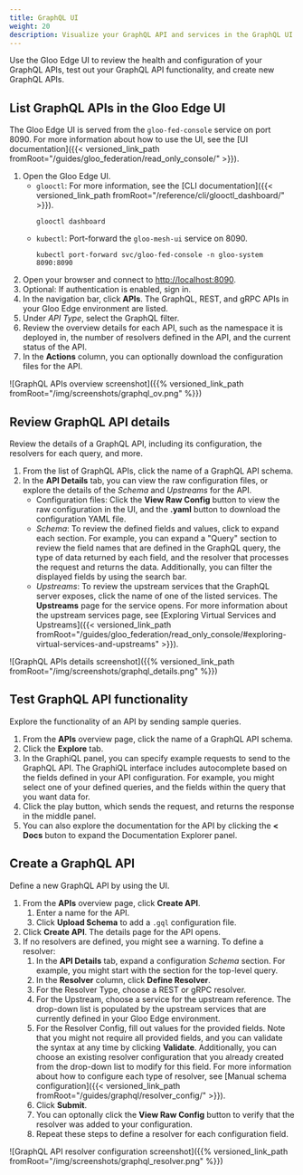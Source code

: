 ```yaml
---
title: GraphQL UI
weight: 20
description: Visualize your GraphQL API and services in the GraphQL UI.
---
```


Use the Gloo Edge UI to review the health and configuration of your GraphQL APIs, test out your GraphQL API functionality, and create new GraphQL APIs.

## List GraphQL APIs in the Gloo Edge UI

The Gloo Edge UI is served from the `gloo-fed-console` service on port 8090. For more information about how to use the UI, see the [UI documentation]({{< versioned_link_path fromRoot="/guides/gloo_federation/read_only_console/" >}}).

1. Open the Gloo Edge UI.
   * `glooctl`: For more information, see the [CLI documentation]({{< versioned_link_path fromRoot="/reference/cli/glooctl_dashboard/" >}}).
     ```shell
     glooctl dashboard
     ```
   * `kubectl`: Port-forward the `gloo-mesh-ui` service on 8090.
     ```shell
     kubectl port-forward svc/gloo-fed-console -n gloo-system 8090:8090
     ```
2. Open your browser and connect to [http://localhost:8090](http://localhost:8090).
3. Optional: If authentication is enabled, sign in.
4. In the navigation bar, click **APIs**. The GraphQL, REST, and gRPC APIs in your Gloo Edge environment are listed.
5. Under _API Type_, select the GraphQL filter.
6. Review the overview details for each API, such as the namespace it is deployed in, the number of resolvers defined in the API, and the current status of the API.
7. In the **Actions** column, you can optionally download the configuration files for the API<!--, or delete the API configuration from your environment-->.

![GraphQL APIs overview screenshot]({{% versioned_link_path fromRoot="/img/screenshots/graphql_ov.png" %}})

## Review GraphQL API details

Review the details of a GraphQL API, including its configuration, the resolvers for each query, and more.

1. From the list of GraphQL APIs, click the name of a GraphQL API schema.
2. In the **API Details** tab, you can view the raw configuration files, or explore the details of the _Schema_ and _Upstreams_ for the API.
   * Configuration files: Click the **View Raw Config** button to view the raw configuration in the UI, and the **<file-name>.yaml** button to download the configuration YAML file.
   * _Schema_: To review the defined fields and values, click to expand each section. For example, you can expand a "Query" section to review the field names that are defined in the GraphQL query, the type of data returned by each field, and the resolver that processes the request and returns the data. Additionally, you can filter the displayed fields by using the search bar.
   * _Upstreams_: To review the upstream services that the GraphQL server exposes, click the name of one of the listed services. The **Upstreams** page for the service opens. For more information about the upstream services page, see [Exploring Virtual Services and Upstreams]({{< versioned_link_path fromRoot="/guides/gloo_federation/read_only_console/#exploring-virtual-services-and-upstreams" >}}).

![GraphQL APIs details screenshot]({{% versioned_link_path fromRoot="/img/screenshots/graphql_details.png" %}})

## Test GraphQL API functionality

Explore the functionality of an API by sending sample queries.

1. From the **APIs** overview page, click the name of a GraphQL API schema.
2. Click the **Explore** tab.
3. In the GraphiQL panel, you can specify example requests to send to the GraphQL API. The GraphiQL interface includes autocomplete based on the fields defined in your API configuration. For example, you might select one of your defined queries, and the fields within the query that you want data for.
4. Click the play button, which sends the request, and returns the response in the middle panel.
5. You can also explore the documentation for the API by clicking the **< Docs** buton to expand the Documentation Explorer panel.

## Create a GraphQL API

Define a new GraphQL API by using the UI.

1. From the **APIs** overview page, click **Create API**.
   1. Enter a name for the API.
   <!--2. Select an excecutable API, such as for REST or gRPC services, or a stitched API, [TODO]-->
   3. Click **Upload Schema** to add a `.gql` configuration file.
2. Click **Create API**. The details page for the API opens.
3. If no resolvers are defined, you might see a warning. To define a resolver:
   1. In the **API Details** tab, expand a configuration _Schema_ section. For example, you might start with the section for the top-level query.
   2. In the **Resolver** column, click **Define Resolver**.
   3. For the Resolver Type, choose a REST or gRPC resolver. 
   4. For the Upstream, choose a service for the upstream reference. The drop-down list is populated by the upstream services that are currently defined in your Gloo Edge environment.
   5. For the Resolver Config, fill out values for the provided fields. Note that you might not require all provided fields, and you can validate the syntax at any time by clicking **Validate**. Additionally, you can choose an existing resolver configuration that you already created from the drop-down list to modify for this field. For more information about how to configure each type of resolver, see [Manual schema configuration]({{< versioned_link_path fromRoot="/guides/graphql/resolver_config/" >}}).
   6. Click **Submit**.
   7. You can optonally click the **View Raw Config** button to verify that the resolver was added to your configuration.
   8. Repeat these steps to define a resolver for each configuration field.
<!--4. To apply changes to your API configuration, toggle **Schema Introspection**, and click **Update**.-->

![GraphQL API resolver configuration screenshot]({{% versioned_link_path fromRoot="/img/screenshots/graphql_resolver.png" %}})